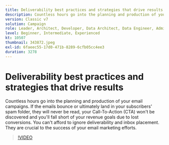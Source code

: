```yaml
---
title: Deliverability best practices and strategies that drive results
description: Countless hours go into the planning and production of your email campaigns. If the emails bounce or ultimately land in your subscribers' spam folder, they wil… (Descriptions should be between 60 and 160 characters)
version: Classic v7
solution: Campaign
role: Leader, Architect, Developer, Data Architect, Data Engineer, Admin, User
level: Beginner, Intermediate, Experienced
kt: 10507
thumbnail: 343872.jpeg
exl-id: 6faeec55-17d0-471b-8289-6cfb05cc4ee3
duration: 3278
---
```

# Deliverability best practices and strategies that drive results

Countless hours go into the planning and production of your email campaigns. If the emails bounce or ultimately land in your subscribers' spam folder, they will never be read, your Call-To-Action (CTA) won't be discovered and you'll fall short of your revenue goals due to lost conversions. You can't afford to ignore deliverability and inbox placement. They are crucial to the success of your email marketing efforts.

>[!VIDEO](https://video.tv.adobe.com/v/343872/?quality=12&learn=on)
